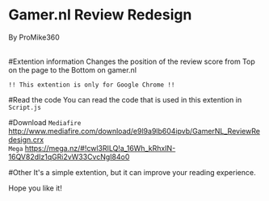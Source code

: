 # Gamer.nl Review Redesign
By ProMike360<br><br>


#Extention information
Changes the position of the review score from Top on the page to the Bottom on gamer.nl

`!! This extention is only for Google Chrome !!`

#Read the code
You can read the code that is used in this extention in `Script.js`

#Download
`Mediafire` http://www.mediafire.com/download/e9l9a9lb604ipvb/GamerNL_ReviewRedesign.crx<br>
`Mega` https://mega.nz/#!cwl3RILQ!a_16Wh_kRhxIN-16QV82dIz1qGRi2vW33CvcNgI84o0


#Other
It's a simple extention, but it can improve your reading experience.

Hope you like it!
